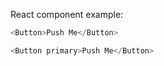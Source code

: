React component example:

```js
<Button>Push Me</Button>
```

```js
<Button primary>Push Me</Button>
```
